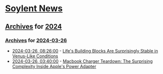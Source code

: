 # [Soylent News](../../../README.md)

## [Archives](../../index.md) for [2024](../index.md)

### [Archives](../../index.md) for [2024-03-26](index.md)

* [2024-03-26, 08:26:00](https://soylentnews.org/article.pl?sid=24/03/25/0351234&from=rss) - [Life's Building Blocks Are Surprisingly Stable in Venus-Like Conditions](https://soylentnews.org/article.pl?sid=24/03/25/0351234&from=rss)
* [2024-03-26, 03:40:00](https://soylentnews.org/article.pl?sid=24/03/25/0343258&from=rss) - [Macbook Charger Teardown: The Surprising Complexity Inside Apple's Power Adapter](https://soylentnews.org/article.pl?sid=24/03/25/0343258&from=rss)
